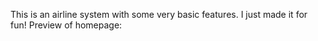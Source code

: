 This is an airline system with some very basic features. I just made it for fun!
Preview of homepage:
